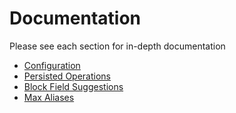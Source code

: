 # Documentation

Please see each section for in-depth documentation

* [Configuration](configuration.md)
* [Persisted Operations](persisted_operations.md)
* [Block Field Suggestions](block_field_suggestions.md)
* [Max Aliases](max_aliases.md)

